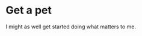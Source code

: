 # Get a pet
I might as well get started doing what matters to me.



<!-- #experience One of the most important things in my life. -->

<!-- #goal-candidate -->

<!-- {BearID:CABD20AE-98D6-44AB-B6A3-64749F8231AD-20835-0000127B8355C980} -->
